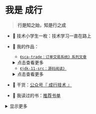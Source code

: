 # 我是 成行

> **行是知之始，知是行之成**  

- :dog: 技术小学生一枚：技术学习一直在路上
- :bus: 我的作品：
  - [`《sca-trade：订单交易系统》系列文章`](https://github.com/shijiev/sca-trade)
  <details>
    <summary>点击查看更多</summary>

  [`《sca-trade：订单交易系统》（一）：`](https://github.com/shijiev/sca-trade) <br/>
  [`《sca-trade：订单交易系统》（二）：`](https://github.com/shijiev/sca-trade) <br/>
  [`《sca-trade：订单交易系统》（二）：`](https://github.com/shijiev/sca-trade) <br/>
  </details>

  - [`《jdk-11-src：源码阅读》`](https://github.com/shijiev/jdk-11-src)
  <details>
    <summary>点击查看更多</summary>

  [`《jdk-11-src：源码阅读》（一）：`](https://github.com/shijiev/jdk-11-src) <br/>
  [`《jdk-11-src：源码阅读》（二）：`](https://github.com/shijiev/jdk-11-src) <br/>
  [`《jdk-11-src：源码阅读》（二）：`](https://github.com/shijiev/jdk-11-src) <br/>
  </details>
- :seedling: 干货：[公众号『 成行技术 』](https://ixxx.jpg)

- :book: 我读过的书：[推荐书单]()
<!--
- :love_letter: 微信公众号：[chengx-tech](https://xxx.jpg) - 备注来意
- :feet: 我的知识星球：[大厂高并发秒杀系统、并发编程、性能调优、框架源码、分布式、微服务](https://)
-->

<details>
<summary>显示更多</summary>  

## 今年的努力 ✨  - Effort
  
[![成行 ‘s github stats](https://github-readme-stats.vercel.app/api?username=shijiev&theme=tokyonight)](https://github.com/shijiev/github-readme-stats)
[![lagus](https://github-readme-stats.vercel.app/api/top-langs/?username=shijiev&layout=compact)](https://github.com/shijiev/github-readme-stats)
  

🌱 I’m currently learning Guitar  <br/>
- [我的博客（筹）](https://shijiev.github.io)



## 跑起来-Running
> 运动，不可缺席


## 赞赏我-Happiness

> Just enjoy it. 哈哈，快乐就好。

</details>


